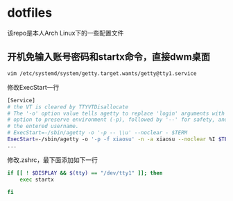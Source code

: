 # dotfiles

该repo是本人Arch Linux下的一些配置文件

## 开机免输入账号密码和startx命令，直接dwm桌面

```shell
vim /etc/systemd/system/getty.target.wants/getty@tty1.service
```

修改ExecStart一行

```sh
[Service]
# the VT is cleared by TTYVTDisallocate
# The '-o' option value tells agetty to replace 'login' arguments with an
# option to preserve environment (-p), followed by '--' for safety, and then
# the entered username.
# ExecStart=-/sbin/agetty -o '-p -- \\u' --noclear - $TERM
ExecStart=-/sbin/agetty -o '-p -f xiaosu' -n -a xiaosu --noclear %I $TERM
...
```

修改.zshrc，最下面添加如下一行

```sh
if [[ ! $DISPLAY && $(tty) == "/dev/tty1" ]]; then
	exec startx

fi
```

